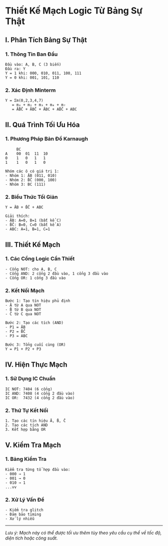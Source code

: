 # Thiết Kế Mạch Logic Từ Bảng Sự Thật

## I. Phân Tích Bảng Sự Thật

### 1. Thông Tin Ban Đầu
```
Đầu vào: A, B, C (3 biến)
Đầu ra: Y
Y = 1 khi: 000, 010, 011, 100, 111
Y = 0 khi: 001, 101, 110
```

### 2. Xác Định Minterm
```
Y = Σm(0,2,3,4,7)
   = m₀ + m₂ + m₃ + m₄ + m₇
   = ĀB̄C̄ + ĀBC̄ + ĀBC + AB̄C̄ + ABC
```

## II. Quá Trình Tối Ưu Hóa

### 1. Phương Pháp Bản Đồ Karnaugh
```
     BC
A    00  01  11  10
0    1   0   1   1
1    1   0   1   0

Nhóm các ô có giá trị 1:
- Nhóm 1: ĀB (011, 010)
- Nhóm 2: B̄C̄ (000, 100)
- Nhóm 3: BC (111)
```

### 2. Biểu Thức Tối Giản
```
Y = ĀB + B̄C̄ + ABC

Giải thích:
- ĀB: A=0, B=1 (bất kể C)
- B̄C̄: B=0, C=0 (bất kể A)
- ABC: A=1, B=1, C=1
```

## III. Thiết Kế Mạch

### 1. Các Cổng Logic Cần Thiết
```
- Cổng NOT: cho A, B, C
- Cổng AND: 2 cổng 2 đầu vào, 1 cổng 3 đầu vào
- Cổng OR: 1 cổng 3 đầu vào
```

### 2. Kết Nối Mạch
```
Bước 1: Tạo tín hiệu phủ định
- Ā từ A qua NOT
- B̄ từ B qua NOT
- C̄ từ C qua NOT

Bước 2: Tạo các tích (AND)
- P1 = ĀB
- P2 = B̄C̄
- P3 = ABC

Bước 3: Tổng cuối cùng (OR)
Y = P1 + P2 + P3
```

## IV. Hiện Thực Mạch

### 1. Sử Dụng IC Chuẩn
```
IC NOT: 7404 (6 cổng)
IC AND: 7408 (4 cổng 2 đầu vào)
IC OR:  7432 (4 cổng 2 đầu vào)
```

### 2. Thứ Tự Kết Nối
```
1. Tạo các tín hiệu Ā, B̄, C̄
2. Tạo các tích AND
3. Kết hợp bằng OR
```

## V. Kiểm Tra Mạch

### 1. Bảng Kiểm Tra
```
Kiểm tra từng tổ hợp đầu vào:
- 000 → 1
- 001 → 0
- 010 → 1
...vv
```

### 2. Xử Lý Vấn Đề
```
- Kiểm tra glitch
- Đảm bảo timing
- Xử lý nhiễu
```

---
*Lưu ý: Mạch này có thể được tối ưu thêm tùy theo yêu cầu cụ thể về tốc độ, diện tích hoặc công suất.*